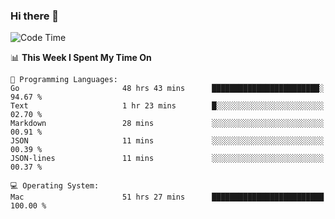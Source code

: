 ### Hi there 👋

<!--
**CrazyCollin/crazycollin** is a ✨ _special_ ✨ repository because its `README.md` (this file) appears on your GitHub profile.

Here are some ideas to get you started:

- 🔭 I’m currently working on ...
- 🌱 I’m currently learning ...
- 👯 I’m looking to collaborate on ...
- 🤔 I’m looking for help with ...
- 💬 Ask me about ...
- 📫 How to reach me: ...
- 😄 Pronouns: ...
- ⚡ Fun fact: ...
-->

<!--START_SECTION:waka-->
![Code Time](http://img.shields.io/badge/Code%20Time-5%2C020%20hrs%2046%20mins-blue)

📊 **This Week I Spent My Time On** 

```text
💬 Programming Languages: 
Go                       48 hrs 43 mins      ████████████████████████░   94.67 % 
Text                     1 hr 23 mins        █░░░░░░░░░░░░░░░░░░░░░░░░   02.70 % 
Markdown                 28 mins             ░░░░░░░░░░░░░░░░░░░░░░░░░   00.91 % 
JSON                     11 mins             ░░░░░░░░░░░░░░░░░░░░░░░░░   00.39 % 
JSON-lines               11 mins             ░░░░░░░░░░░░░░░░░░░░░░░░░   00.37 % 

💻 Operating System: 
Mac                      51 hrs 27 mins      █████████████████████████   100.00 % 
```


<!--END_SECTION:waka-->
